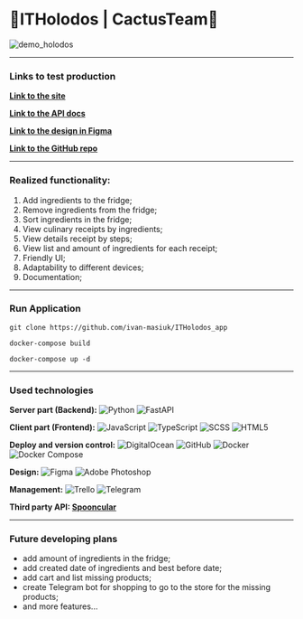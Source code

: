 # 🌵ITHolodos | CactusTeam🌵

![demo_holodos](https://user-images.githubusercontent.com/45178554/217117112-9e086bff-8024-4751-8d07-6aec46a812ac.gif)


---

### Links to test production

**[Link to the site](http://138.197.186.66/ "Link to the site")**

**[Link to the API docs](http://138.197.186.66:8001/docs/ "Link to the API docs")**

**[Link to the design in Figma](https://www.figma.com/file/m0XTcyfEfw6kj1qi2mbLCt/IT-Holodos-Design?node-id=42%3A5975&t=Oy7NVWEPj9xr9RZv-1 "Link to the design in Figma")**

**[Link to the GitHub repo](https://github.com/ivan-masiuk/ITHolodos_app/ "Link to the GitHub repo")**


---

### Realized functionality:

1. Add ingredients to the fridge;
2. Remove ingredients from the fridge;
3. Sort ingredients in the fridge;
4. View culinary receipts by ingredients;
5. View details receipt by steps;
6. View list and amount of ingredients for each receipt;
7. Friendly UI;
8. Adaptability to different devices;
9. Documentation;

---

### Run Application

`git clone https://github.com/ivan-masiuk/ITHolodos_app`

`docker-compose build`

`docker-compose up -d`

---

### Used technologies 

**Server part (Backend):** ![Python](https://img.shields.io/badge/python-0174DF?style=for-the-badge&logo=python&logoColor=ffdd54) ![FastAPI](https://img.shields.io/badge/FastAPI-088A85?style=for-the-badge&logo=fastapi&logoColor=white)


**Client part (Frontend):** ![JavaScript](https://img.shields.io/badge/JavaScript-FFBF00?style=for-the-badge&logo=JavaScript&logoColor=black) ![TypeScript](https://img.shields.io/badge/TypeScript-0174DF?style=for-the-badge&logo=TypeScript&logoColor=black)  ![SCSS](https://img.shields.io/badge/SCSS-0174DF?style=for-the-badge&logo=scss&logoColor=black) ![HTML5](https://img.shields.io/badge/HTML5-FFBF64?style=for-the-badge&logo=HTML5&logoColor=black)

**Deploy and version control:** ![DigitalOcean](https://img.shields.io/badge/DigitalOcean-0080FF?style=for-the-badge&logo=DigitalOcean&logoColor=white) ![GitHub](https://img.shields.io/badge/github-585858?style=for-the-badge&logo=github&logoColor=white) ![Docker](https://img.shields.io/badge/Docker-0080FF?style=for-the-badge&logo=docker&logoColor=white) ![Docker Compose](https://img.shields.io/badge/DockerCompose-0080FF?style=for-the-badge&logo=docker-compose&logoColor=white)


**Design:** ![Figma](https://img.shields.io/badge/figma-%23F24E1E.svg?style=for-the-badge&logo=figma&logoColor=white) ![Adobe Photoshop](https://img.shields.io/badge/adobe%20Photoshop-%230489B1.svg?style=for-the-badge&logo=adobephotoshop&logoColor=white)


**Management:** ![Trello](https://img.shields.io/badge/Trello-0080FF?style=for-the-badge&logo=Trello&logoColor=white) ![Telegram](https://img.shields.io/badge/Telegram-2CA5E0?style=for-the-badge&logo=telegram&logoColor=white)

**Third party API:  [Spooncular](https://spoonacular.com/ "Spooncular")**

----

### Future developing plans

- add amount of ingredients in the fridge;
- add created date of ingredients and best before date;
- add cart and list missing products;
- create Telegram bot for shopping to go to the store for the missing products;
- and more features...
